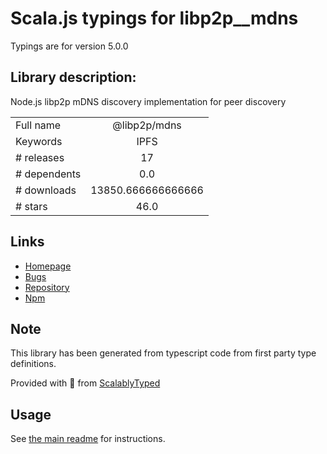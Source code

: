 
# Scala.js typings for libp2p__mdns

Typings are for version 5.0.0

## Library description:
Node.js libp2p mDNS discovery implementation for peer discovery

|                    |                 |
| ------------------ | :-------------: |
| Full name          | @libp2p/mdns |
| Keywords           | IPFS |
| # releases         | 17 |
| # dependents       | 0.0 |
| # downloads        | 13850.666666666666 |
| # stars            | 46.0 |

## Links
- [Homepage](https://github.com/libp2p/js-libp2p-mdns#readme)
- [Bugs](https://github.com/libp2p/js-libp2p-mdns/issues)
- [Repository](https://github.com/libp2p/js-libp2p-mdns)
- [Npm](https://www.npmjs.com/package/%40libp2p%2Fmdns)
    


## Note
This library has been generated from typescript code from first party type definitions.

Provided with :purple_heart: from [ScalablyTyped](https://github.com/oyvindberg/ScalablyTyped)

## Usage
See [the main readme](../../readme.md) for instructions.


